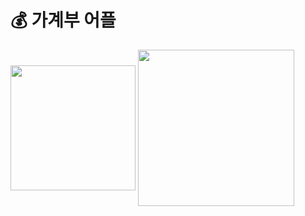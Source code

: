 # 💰 가계부 어플
<img src="https://user-images.githubusercontent.com/61879996/90954712-b679c780-e4b1-11ea-97d8-28d3cc2cc3e3.gif" width="200" align="center">

<img src="https://user-images.githubusercontent.com/61879996/90954712-b679c780-e4b1-11ea-97d8-28d3cc2cc3e3.gif" width="250" align="center">
